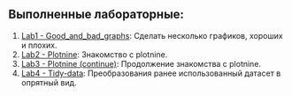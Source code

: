 ## Выполненные лабораторные:
1. [Lab1 - Good_and_bad_graphs](./Lab1-Good_and_bad_graphs): Сделать несколько графиков, хороших и плохих.
2. [Lab2 - Plotnine](./Lab2-Plotnine): Знакомство с plotnine.
3. [Lab3 - Plotnine (continue)](./Lab3-Plotnine-(continue)): Продолжение знакомства с plotnine.
4. [Lab4 - Tidy-data](./Lab4-Tidy-data): Преобразования ранее использованный датасет в опрятный вид. 